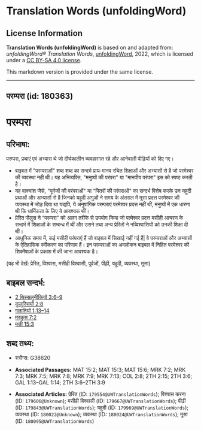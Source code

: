 # Translation Words (unfoldingWord)

## License Information

**Translation Words (unfoldingWord)** is based on and adapted from: _unfoldingWord® Translation Words_, [unfoldingWord](https://unfoldingword.org/utw), 2022, which is licensed under a [CC BY-SA 4.0 license](https://creativecommons.org/licenses/by-sa/4.0/legalcode.en).

This markdown version is provided under the same license.



--------------------------------

## परम्परा (id: 180363)

परम्परा
=======

परिभाषा:
--------

परम्परा, प्रथाएं एवं अभ्यास थे जो दीर्घकालीन व्यवहारगत रहे और आनेवाली पीढ़ियों को दिए गए।

* बाइबल में "परम्पराओं" शब्द शब्द का सन्दर्भ प्रायः मानव रचित शिक्षाओं और अभ्यासों से है जो परमेश्वर की व्यवस्था नही थी। यह अभिव्यक्ति, "मनुष्यों की परंपरा" या "मानवीय परंपरा" इस को स्पष्ट करती है।
* यह वाक्यांश जैसे, "पूर्वजों की परंपराओं" या "पितरों की परंपराओं" का सन्दर्भ विशेष करके उन यहूदी प्रथाओं और अभ्यासों से है जिनको यहूदी अगुओं ने समय के अंतराल में मूसा प्रदत्त परमेश्वर की व्यवस्था में जोड़ दिया था यद्यपि, ये अनुषांगिक परम्पराएं परमेश्वर प्रदत्त नहीं थीं, मनुष्यों में एक धारणा थी कि धार्मिकता के लिए ये आवश्यक थीं।
* प्रेरित पौलुस ने “परम्परा” को अलग तरीके से उपयोग किया जो पत्मेश्वर प्रदत्त मसीही आचरण के सन्दर्भ में शिक्षाओं के सम्बन्ध में थीं और उसने तथा अन्य प्रेरितों ने नव्विश्वासियों को उनकी शिक्षा दी थी।
* आधुनिक समय में, कई मसीही परंपराएं हैं जो बाइबल में सिखाई नहीं गई हैं\| वे परम्पराओं और अभ्यासों के ऐतिहासिक स्वीकरण का परिणाम हैं। इन परम्पराओं का अवलोकन बाइबल में निहित परमेश्वर की शिक्मेंषाओं के प्रकाश में की जाना आवश्यक है।

(यह भी देखें: प्रेरित, विश्वास, मसीही विश्वासी, पूर्वजों, पीढ़ी, यहूदी, व्यवस्था, मूसा)

बाइबल सन्दर्भ:
--------------

* [2 थिस्सलुनीकियों 3:6–9](https://ref.ly/2Thess0:0)
* [कुलुस्सियों 2:8](https://ref.ly/Col2:8)
* [गलातियों 1:13–14](https://ref.ly/Gal1:13-Gal1:14)
* [मरकुस 7:2](https://ref.ly/Mark7:2)
* [मत्ती 15:3](https://ref.ly/Matt15:3)

शब्द तथ्य:
----------

* स्त्रोंग्स: G38620

* **Associated Passages:** MAT 15:2; MAT 15:3; MAT 15:6; MRK 7:2; MRK 7:3; MRK 7:5; MRK 7:8; MRK 7:9; MRK 7:13; COL 2:8; 2TH 2:15; 2TH 3:6; GAL 1:13–GAL 1:14; 2TH 3:6–2TH 3:9
* **Associated Articles:** प्रेरित (ID: `179554@UWTranslationWords`); विश्वास करना (ID: `179606@Unknown`); मसीही विश्वासी (ID: `179667@UWTranslationWords`); पीढ़ी (ID: `179843@UWTranslationWords`); यहूदी (ID: `179969@UWTranslationWords`); व्यवस्था (ID: `180022@Unknown`); व्यवस्था (ID: `180024@UWTranslationWords`); मूसा (ID: `180095@UWTranslationWords`)


